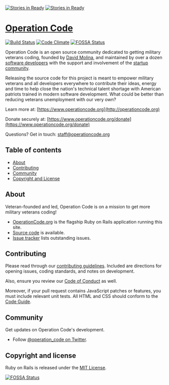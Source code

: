 [![Stories in Ready](https://badge.waffle.io/sethbergman/operationcode.png?label=ready&title=Ready)](https://waffle.io/sethbergman/operationcode)
[![Stories in Ready](https://badge.waffle.io/OperationCode/operationcode.png?label=ready&title=Ready)](https://waffle.io/OperationCode/operationcode)
# [Operation Code](http://operationcode.org)
[![Build Status](https://travis-ci.org/OperationCode/operationcode.svg?branch=master)](https://travis-ci.org/OperationCode/operationcode)
[![Code Climate](https://codeclimate.com/github/OperationCode/operationcode/badges/gpa.svg)](https://codeclimate.com/github/OperationCode/operationcode)
[![FOSSA Status](https://app.fossa.io/api/projects/git%2Bhttps%3A%2F%2Fgithub.com%2Fsethbergman%2Foperationcode.svg?type=shield)](https://app.fossa.io/projects/git%2Bhttps%3A%2F%2Fgithub.com%2Fsethbergman%2Foperationcode?ref=badge_shield)

Operation Code is an open source community dedicated to getting military veterans coding, founded by [David Molina](http://twitter.com/davidcmolina), and maintained by over a dozen [software developers](https://github.com/OperationCode/operationcode/graphs/contributors) with the support and involvement of the [startup community](http://operationcode.org/contributors).

Releasing the source code for this project is meant to empower military veterans and all developers everywhere to contribute their ideas, energy and time to help close the nation's technical talent shortage with American patriots trained in modern software development. What could be better than reducing veterans unemployment with our very own?

Learn more at: [https://www.operationcode.org](http://operationcode.org)

Donate securely at: [https://www.operationcode.org/donate](https://www.operationcode.org/donate)

Questions? Get in touch: [staff@operationcode.org](mailto:staff@operationcode.org)

## Table of contents

- [About](#about)
- [Contributing](#contributing)
- [Community](#community)
- [Copyright and License](#copyright-and-license)

## About

Veteran-founded and led, Operation Code is on a mission to get more military veterans coding!
* [OperationCode.org](http://operationcode.org) is the flagship Ruby on Rails application running this site.
* [Source code](http://github.com/operationcode/operationcode) is available.
* [Issue tracker](https://github.com/operationcode/operationcode/issues?q=is%3Aopen) lists outstanding issues.

## Contributing

Please read through our [contributing guidelines](https://github.com/operationcode/operationcode/blob/master/CONTRIBUTING.md). Included are directions for opening issues, coding standards, and notes on development.

Also, ensure you review our [Code of Conduct](http://github.com/operationcode/operationcode/blob/master/CODE-OF-CONDUCT.md) as well.

Moreover, if your pull request contains JavaScript patches or features, you must include relevant unit tests. All HTML and CSS should conform to the [Code Guide](http://codeguide.co/#html).

## Community

Get updates on Operation Code's development.
- Follow [@operation_code on Twitter](https://twitter.com/operation_code).

## Copyright and license

Ruby on Rails is released under the [MIT License](http://opensource.org/licenses/MIT).


[![FOSSA Status](https://app.fossa.io/api/projects/git%2Bhttps%3A%2F%2Fgithub.com%2Fsethbergman%2Foperationcode.svg?type=large)](https://app.fossa.io/projects/git%2Bhttps%3A%2F%2Fgithub.com%2Fsethbergman%2Foperationcode?ref=badge_large)